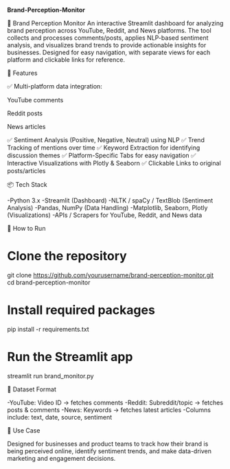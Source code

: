 **Brand-Perception-Monitor**

📰 Brand Perception Monitor
An interactive Streamlit dashboard for analyzing brand perception across YouTube, Reddit, and News platforms. The tool collects and processes comments/posts, applies NLP-based sentiment analysis, and visualizes brand trends to provide actionable insights for businesses. Designed for easy navigation, with separate views for each platform and clickable links for reference.

📁 Features

✅ Multi-platform data integration:

YouTube comments

Reddit posts

News articles

✅ Sentiment Analysis (Positive, Negative, Neutral) using NLP
✅ Trend Tracking of mentions over time
✅ Keyword Extraction for identifying discussion themes
✅ Platform-Specific Tabs for easy navigation
✅ Interactive Visualizations with Plotly & Seaborn
✅ Clickable Links to original posts/articles

📦 Tech Stack

-Python 3.x
-Streamlit (Dashboard)
-NLTK / spaCy / TextBlob (Sentiment Analysis)
-Pandas, NumPy (Data Handling)
-Matplotlib, Seaborn, Plotly (Visualizations)
-APIs / Scrapers for YouTube, Reddit, and News data

🚀 How to Run
# Clone the repository
git clone https://github.com/yourusername/brand-perception-monitor.git  
cd brand-perception-monitor  

# Install required packages
pip install -r requirements.txt  

# Run the Streamlit app
streamlit run brand_monitor.py  

📂 Dataset Format

-YouTube: Video ID → fetches comments
-Reddit: Subreddit/topic → fetches posts & comments
-News: Keywords → fetches latest articles
-Columns include: text, date, source, sentiment

🎯 Use Case

Designed for businesses and product teams to track how their brand is being perceived online, identify sentiment trends, and make data-driven marketing and engagement decisions.
